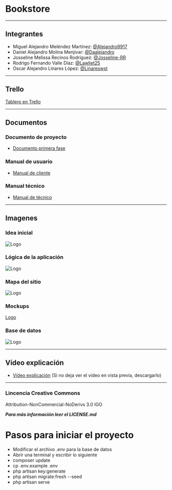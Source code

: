 # Bookstore

-------
## Integrantes

- Miguel Alejandro Meléndez Martínez: [@Alejandro9917](https://github.com/Alejandro9917)
- Daniel Alejandro Molina Menjivar: [@Daalejandro](https://github.com/Daalejandro)
- Josseline Melissa Recinos Rodríguez: [@Josseline-RR](https://github.com/Josseline-RR)
- Rodrigo Fernando Valle Díaz: [@Lawliet25](https://github.com/Lawliet25)
- Oscar Alejandro Linares López: [@Linareswst](https://github.com/Linareswst)

-------
## Trello
[Tablero en Trello](https://trello.com/b/Vh1PW357/bookstore)

-------
## Documentos
### Documento de proyecto
 - [Documento primera fase](https://udbedu-my.sharepoint.com/:b:/g/personal/mm180363_alumno_udb_edu_sv/ERaUJlEGqPJItoYK7Z4k9E8B7HpPnxRIZwpExGUtMcsA-Q?e=Lb5AcA)
### Manual de usuario
 - [Manual de cliente](https://udbedu-my.sharepoint.com/:b:/g/personal/vd191672_alumno_udb_edu_sv/EeuYajrGBhtMjCuVVnSm1toBj7Q4FfgSdCHinUP_U4RAbg?e=tuW0x9)
### Manual técnico
 - [Manual de técnico](https://udbedu-my.sharepoint.com/:b:/g/personal/mm180363_alumno_udb_edu_sv/EYWUffzyEFFHg1kIv8ZG57MBqUDScrWA8jd1PW1xAq8VlA?e=fJ6Kg7)

-------
## Imagenes
 
### Idea inicial
 ![Logo](https://i.imgur.com/Gn0zV0Y.png)

### Lógica de la aplicación
 ![Logo](https://i.imgur.com/XteHcxR.jpg)

### Mapa del sitio
 ![Logo](https://i.imgur.com/xuB1IDc.png)

### Mockups
 [Logo](https://imgur.com/a/QQhPedD)

### Base de datos
 ![Logo](https://i.imgur.com/axZ3amA.png)

-------
## Vídeo explicación
- [Vídeo explicación](https://udbedu-my.sharepoint.com/:v:/g/personal/mm180363_alumno_udb_edu_sv/EYxDpR_TOhZPpsbknCMsrL0BF2s2Opir1WEc48bJb1s38Q?e=6rJNPi)
(Si no deja ver el video en vista previa, descargarlo)

-------
### Lincencia Creative Commons
Attribution-NonCommercial-NoDerivs 3.0 IGO

***Para más información leer el LICENSE.md***

# Pasos para iniciar el proyecto
 - Modificar el archivo .env para la base de datos
 - Abrir una terminal y escribir lo siguiente
 - composer update
 - cp .env.example .env
 - php artisan key:generate
 - php artisan migrate:fresh --seed
 - php artisan serve
